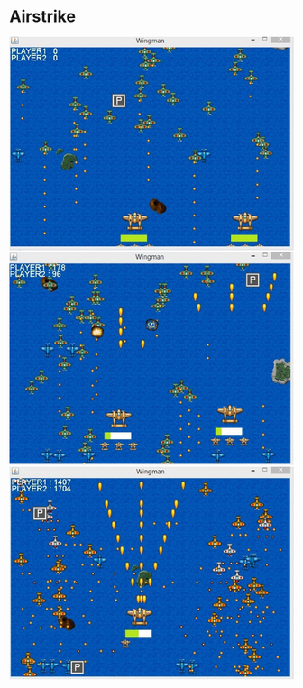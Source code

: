 Airstrike
=========
![ScreenShot](wingman1.jpg)
![ScreenShot](wingman2.jpg)
![ScreenShot](wingman3.jpg)

